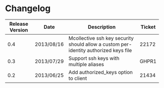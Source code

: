 Changelog
=========
|Release Version|Date|Description|Ticket|
|---------------|----|-----------|------|
|0.4|2013/08/16|Mcollective ssh key security should allow a custom per-identity authorized keys file|22172|
|0.3|2013/07/29|Support ssh keys with multiple aliases|GHPR1|
|0.2|2013/06/25|Add authorized_keys option to client|21434|
